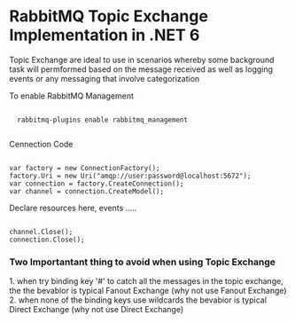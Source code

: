 # RabbitMQ Topic Exchange Implementation in .NET 6
<p> Topic Exchange are ideal to use in scenarios whereby  some background task will permformed based on the message received as well as logging events or any messaging that involve categorization</p>
<p> To enable RabbitMQ Management </p>

 <code>
  rabbitmq-plugins enable rabbitmq_management
  </code>
  
<p> Cennection Code</p>
<code>
var factory = new ConnectionFactory();
factory.Uri = new Uri("amqp://user:password@localhost:5672");
var connection = factory.CreateConnection();
var channel = connection.CreateModel();
</code>
  
 <p> Declare resources here,  events .....</p>
 <code>
channel.Close();
connection.Close();
</code>

<h3> Two Importantant thing to avoid when using Topic Exchange</h3>
 1. when try binding key '#' to catch all the messages in the topic exchange, the the bevabior is typical Fanout Exchange (why not use Fanout Exchange)
 2. when none of the binding keys use wildcards the bevabior is typical Direct Exchange (why not use Direct Exchange)

